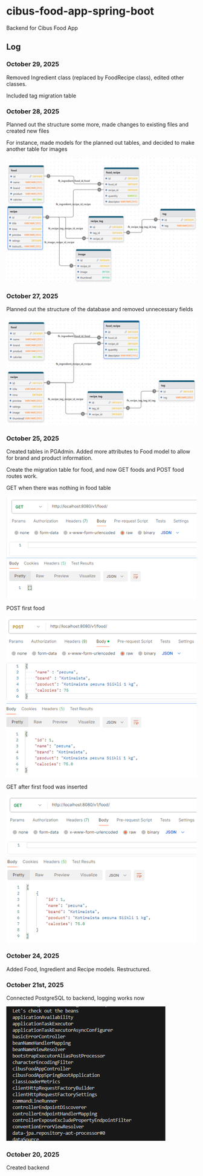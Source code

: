 # cibus-food-app-spring-boot

Backend for Cibus Food App

## Log

### October 29, 2025

Removed Ingredient class (replaced by FoodRecipe class), edited other classes.

Included tag migration table

### October 28, 2025

Planned out the structure some more, made changes to existing files and created new files

For instance, made models for the planned out tables, and decided to make another table for images

![sql2](screenshots/sqlschema2.png)

### October 27, 2025

Planned out the structure of the database and removed unnecessary fields

![sqlschema](screenshots/sqlschema.png)

### October 25, 2025

Created tables in PGAdmin. Added more attributes to Food model to allow for brand and product information.

Create the migration table for food, and now GET foods and POST food routes work.

GET when there was nothing in food table

![GET](screenshots/postmanGET.png)

POST first food

![POST](screenshots/postmanPOST.png)

GET after first food was inserted

![GET After POST](screenshots/postmanGETafterPOST.png)

### October 24, 2025

Added Food, Ingredient and Recipe models. Restructured.

### October 21st, 2025

Connected PostgreSQL to backend, logging works now

![First proper log](screenshots/log.png)

### October 20, 2025

Created backend

